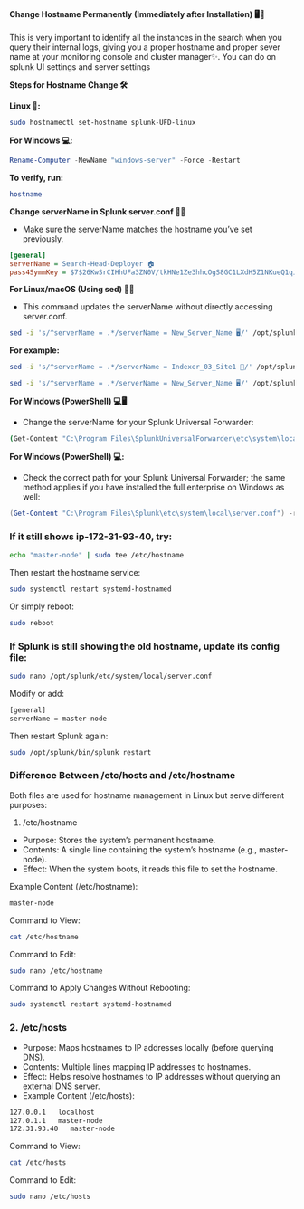 
#### **Change Hostname Permanently (Immediately after Installation) 🖥️🔧**
This is very important to identify all the instances in the search when you query their internal logs, giving you a proper hostname and proper sever name at your monitoring console and cluster manager✨. You can do on splunk UI settings and server settings

**Steps for Hostname Change 🛠️**

**Linux 🐧:**
```sh
sudo hostnamectl set-hostname splunk-UFD-linux
```

**For Windows 💻:**

```powershell
Rename-Computer -NewName "windows-server" -Force -Restart
```

**To verify, run:**

```sh
hostname
```

**Change serverName in Splunk server.conf 🔧📝**
- Make sure the serverName matches the hostname you’ve set previously.

```ini
[general]
serverName = Search-Head-Deployer 🏠
pass4SymmKey = $7$26KwSrCIHhUFa3ZN0V/tkHNe1Ze3hhcOgS8GC1LXdH5Z1NKueQ1qig==
```

**For Linux/macOS (Using sed) 🐧💡**
- This command updates the serverName without directly accessing server.conf.
```sh
sed -i 's/^serverName = .*/serverName = New_Server_Name 🖥️/' /opt/splunk/etc/system/local/server.conf
```

**For example:**
```sh
sed -i 's/^serverName = .*/serverName = Indexer_03_Site1 🚀/' /opt/splunk/etc/system/local/server.conf
```

```sh
sed -i 's/^serverName = .*/serverName = New_Server_Name 🖥️/' /opt/splunkforwarder/etc/system/local/server.conf
```

**For Windows (PowerShell) 💻🖥️**
- Change the serverName for your Splunk Universal Forwarder:
```sh
(Get-Content "C:\Program Files\SplunkUniversalForwarder\etc\system\local\server.conf") -replace 'serverName = .*', 'serverName = New_Server_Name 🏢' | Set-Content "C:\Program Files\SplunkUniversalForwarder\etc\system\local\server.conf"
```


**For Windows (PowerShell) 💻:**
- Check the correct path for your Splunk Universal Forwarder; the same method applies if you have installed the full enterprise on Windows as well:

```powershell
(Get-Content "C:\Program Files\Splunk\etc\system\local\server.conf") -replace 'serverName = .*', 'serverName = New_Server_Name 🏢' | Set-Content "C:\Program Files\Splunk\etc\system\local\server.conf"
```


### If it still shows ip-172-31-93-40, try:
```sh
echo "master-node" | sudo tee /etc/hostname
```
Then restart the hostname service:
```sh
sudo systemctl restart systemd-hostnamed
```
Or simply reboot:
```sh
sudo reboot
```

### If Splunk is still showing the old hostname, update its config file:
```sh
sudo nano /opt/splunk/etc/system/local/server.conf
```
Modify or add:
```sh
[general]
serverName = master-node
```
Then restart Splunk again:
```sh
sudo /opt/splunk/bin/splunk restart
```

### Difference Between /etc/hosts and /etc/hostname

Both files are used for hostname management in Linux but serve different purposes:

1. /etc/hostname
- Purpose: Stores the system’s permanent hostname.
- Contents: A single line containing the system’s hostname (e.g., master-node).
- Effect: When the system boots, it reads this file to set the hostname.

Example Content (/etc/hostname):
```sh
master-node
```
Command to View:
```sh
cat /etc/hostname
```
Command to Edit:
```sh
sudo nano /etc/hostname
```
Command to Apply Changes Without Rebooting:
```sh
sudo systemctl restart systemd-hostnamed
```

### 2. /etc/hosts
- Purpose: Maps hostnames to IP addresses locally (before querying DNS).
- Contents: Multiple lines mapping IP addresses to hostnames.
- Effect: Helps resolve hostnames to IP addresses without querying an external DNS server.
- Example Content (/etc/hosts):
```sh
127.0.0.1   localhost
127.0.1.1   master-node
172.31.93.40   master-node
```
Command to View:
```sh
cat /etc/hosts
```
Command to Edit:
```sh
sudo nano /etc/hosts
```